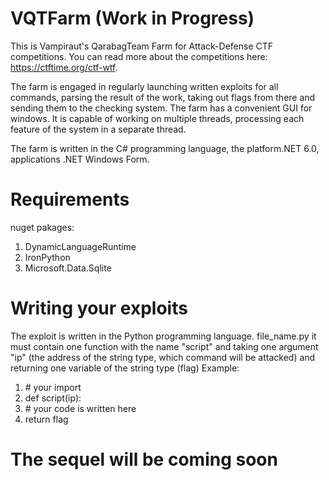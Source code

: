 # VQTFarm (Work in Progress)
This is Vampiraut's QarabagTeam Farm for Attack-Defense CTF competitions. You can read more about the competitions here: https://ctftime.org/ctf-wtf.

The farm is engaged in regularly launching written exploits for all commands, parsing the result of the work, taking out flags from there and sending them to the checking system. The farm has a convenient GUI for windows. It is capable of working on multiple threads, processing each feature of the system in a separate thread.

The farm is written in the C# programming language, the platform.NET 6.0, applications .NET Windows Form.

# Requirements
nuget pakages:
1. DynamicLanguageRuntime
2. IronPython
3. Microsoft.Data.Sqlite

# Writing your exploits
The exploit is written in the Python programming language. file_name.py it must contain one function with the name "script" and taking one argument "ip" (the address of the string type, which command will be attacked) and returning one variable of the string type (flag)
Example:
1. \# your import
2. def script(ip):
3.  \# your code is written here
4.  return flag

# The sequel will be coming soon
